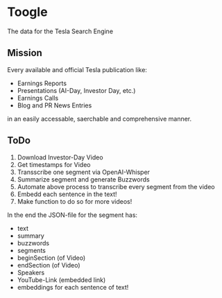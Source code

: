 # Toogle
The data for the Tesla Search Engine

## Mission
Every available and official Tesla publication like:
- Earnings Reports
- Presentations (AI-Day, Investor Day, etc.)
- Earnings Calls
- Blog and PR News Entries

in an easily accessable, saerchable and comprehensive manner.

## ToDo
1. Download Investor-Day Video
2. Get timestamps for Video
3. Transscribe one segment via OpenAI-Whisper
4. Summarize segment and generate Buzzwords
5. Automate above process to transcribe every segment from the video
6. Embedd each sentence in the text!
7. Make function to do so for more videos!

In the end the JSON-file for the segment has:
- text
- summary
- buzzwords
- segments
- beginSection (of Video)
- endSection (of Video)
- Speakers
- YouTube-Link (embedded link)
- embeddings for each sentence of text!
